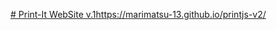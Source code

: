 [# Print-It WebSite v.1](https://marimatsu-13.github.io/printjs-v2/)https://marimatsu-13.github.io/printjs-v2/
